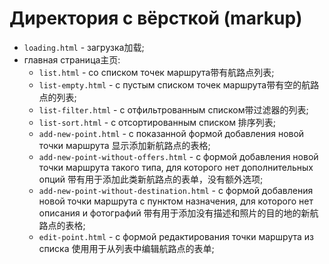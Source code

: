 # Директория с вёрсткой (markup)

* `loading.html` - загрузка加载;
* главная страница主页:
  * `list.html` - со списком точек маршрута带有航路点列表;
  * `list-empty.html` - с пустым списком точек маршрута带有空的航路点的列表;
  * `list-filter.html` - с отфильтрованным списком带过滤器的列表;
  * `list-sort.html` - с отсортированным списком 排序列表;
  * `add-new-point.html` - с показанной формой добавления новой точки маршрута 显示添加新航路点的表格;
  * `add-new-point-without-offers.html` - с формой добавления новой точки маршрута такого типа, для которого нет дополнительных опций 带有用于添加此类新航路点的表单，没有额外选项;
  * `add-new-point-without-destination.html` - с формой добавления новой точки маршрута с пунктом назначения, для которого нет описания и фотографий 带有用于添加没有描述和照片的目的地的新航路点的表格;
  * `edit-point.html` - с формой редактирования точки маршрута из списка 使用用于从列表中编辑航路点的表单;
